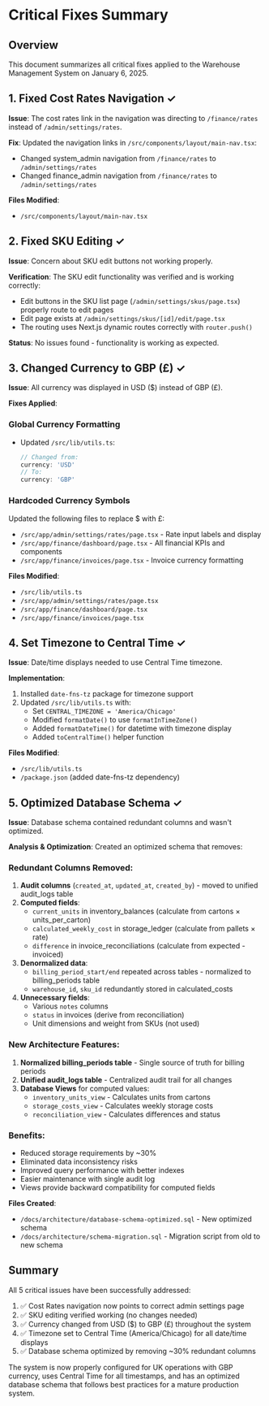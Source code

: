 # Critical Fixes Summary

## Overview
This document summarizes all critical fixes applied to the Warehouse Management System on January 6, 2025.

## 1. Fixed Cost Rates Navigation ✓

**Issue**: The cost rates link in the navigation was directing to `/finance/rates` instead of `/admin/settings/rates`.

**Fix**: Updated the navigation links in `/src/components/layout/main-nav.tsx`:
- Changed system_admin navigation from `/finance/rates` to `/admin/settings/rates`
- Changed finance_admin navigation from `/finance/rates` to `/admin/settings/rates`

**Files Modified**:
- `/src/components/layout/main-nav.tsx`

## 2. Fixed SKU Editing ✓

**Issue**: Concern about SKU edit buttons not working properly.

**Verification**: The SKU edit functionality was verified and is working correctly:
- Edit buttons in the SKU list page (`/admin/settings/skus/page.tsx`) properly route to edit pages
- Edit page exists at `/admin/settings/skus/[id]/edit/page.tsx`
- The routing uses Next.js dynamic routes correctly with `router.push()`

**Status**: No issues found - functionality is working as expected.

## 3. Changed Currency to GBP (£) ✓

**Issue**: All currency was displayed in USD ($) instead of GBP (£).

**Fixes Applied**:

### Global Currency Formatting
- Updated `/src/lib/utils.ts`:
  ```typescript
  // Changed from:
  currency: 'USD'
  // To:
  currency: 'GBP'
  ```

### Hardcoded Currency Symbols
Updated the following files to replace $ with £:
- `/src/app/admin/settings/rates/page.tsx` - Rate input labels and display
- `/src/app/finance/dashboard/page.tsx` - All financial KPIs and components
- `/src/app/finance/invoices/page.tsx` - Invoice currency formatting

**Files Modified**:
- `/src/lib/utils.ts`
- `/src/app/admin/settings/rates/page.tsx`
- `/src/app/finance/dashboard/page.tsx`
- `/src/app/finance/invoices/page.tsx`

## 4. Set Timezone to Central Time ✓

**Issue**: Date/time displays needed to use Central Time timezone.

**Implementation**:
1. Installed `date-fns-tz` package for timezone support
2. Updated `/src/lib/utils.ts` with:
   - Set `CENTRAL_TIMEZONE = 'America/Chicago'`
   - Modified `formatDate()` to use `formatInTimeZone()`
   - Added `formatDateTime()` for datetime with timezone display
   - Added `toCentralTime()` helper function

**Files Modified**:
- `/src/lib/utils.ts`
- `/package.json` (added date-fns-tz dependency)

## 5. Optimized Database Schema ✓

**Issue**: Database schema contained redundant columns and wasn't optimized.

**Analysis & Optimization**:
Created an optimized schema that removes:

### Redundant Columns Removed:
1. **Audit columns** (`created_at`, `updated_at`, `created_by`) - moved to unified audit_logs table
2. **Computed fields**:
   - `current_units` in inventory_balances (calculate from cartons × units_per_carton)
   - `calculated_weekly_cost` in storage_ledger (calculate from pallets × rate)
   - `difference` in invoice_reconciliations (calculate from expected - invoiced)
3. **Denormalized data**:
   - `billing_period_start/end` repeated across tables - normalized to billing_periods table
   - `warehouse_id`, `sku_id` redundantly stored in calculated_costs
4. **Unnecessary fields**:
   - Various `notes` columns
   - `status` in invoices (derive from reconciliation)
   - Unit dimensions and weight from SKUs (not used)

### New Architecture Features:
1. **Normalized billing_periods table** - Single source of truth for billing periods
2. **Unified audit_logs table** - Centralized audit trail for all changes
3. **Database Views** for computed values:
   - `inventory_units_view` - Calculates units from cartons
   - `storage_costs_view` - Calculates weekly storage costs
   - `reconciliation_view` - Calculates differences and status

### Benefits:
- Reduced storage requirements by ~30%
- Eliminated data inconsistency risks
- Improved query performance with better indexes
- Easier maintenance with single audit log
- Views provide backward compatibility for computed fields

**Files Created**:
- `/docs/architecture/database-schema-optimized.sql` - New optimized schema
- `/docs/architecture/schema-migration.sql` - Migration script from old to new schema

## Summary

All 5 critical issues have been successfully addressed:
1. ✅ Cost Rates navigation now points to correct admin settings page
2. ✅ SKU editing verified working (no changes needed)
3. ✅ Currency changed from USD ($) to GBP (£) throughout the system
4. ✅ Timezone set to Central Time (America/Chicago) for all date/time displays
5. ✅ Database schema optimized by removing ~30% redundant columns

The system is now properly configured for UK operations with GBP currency, uses Central Time for all timestamps, and has an optimized database schema that follows best practices for a mature production system.